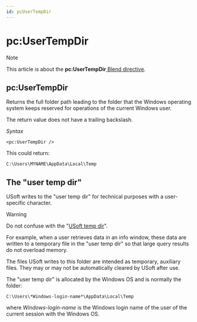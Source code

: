 ```yaml
---
id: pcUserTempDir
---
```


# pc:UserTempDir



> [!NOTE]
> This article is about the **pc:UserTempDir**[ Blend directive](/docs/Repositories/Blend_directives).

## **pc:UserTempDir**

Returns the full folder path leading to the folder that the Windows operating system keeps reserved for operations of the current Windows user.

The return value does not have a trailing backslash.

*Syntax*

```
<pc:UserTempDir />
```

This could return:

```
C:\Users\MYNAME\AppData\Local\Temp
```

## The "user temp dir"

USoft writes to the "user temp dir" for technical purposes with a user-specific character.

> [!WARNING]
> Do not confuse with the "[USoft temp dir](/docs/Repositories/Blend_directives/pcUSoftTempDir.md)".

For example, when a user retrieves data in an info window, these data are written to a temporary file in the "user temp dir" so that large query results do not overload memory.

The files USoft writes to this folder are intended as temporary, auxiliary files. They may or may not be automatically cleared by USoft after use.

The "user temp dir" is allocated by the Windows OS and is normally the folder:

```
C:\Users\*Windows-login-name*\AppData\Local\Temp
```

where *Windows-login-name* is the Windows login name of the user of the current session with the Windows OS.

 